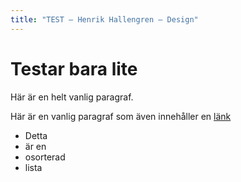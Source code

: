 ```yaml
---
title: "TEST – Henrik Hallengren – Design"
---
```


Testar bara lite
=========================

Här är en helt vanlig paragraf.

Här är en vanlig paragraf som även innehåller en [länk](#)

-   Detta
-   är en
-   osorterad
-   lista
